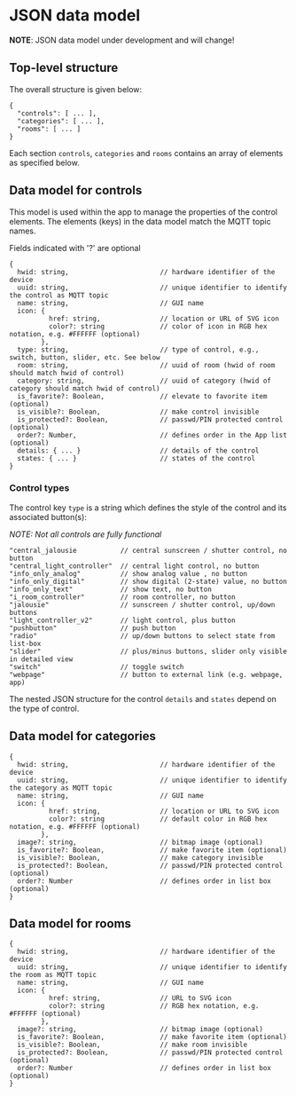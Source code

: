# JSON data model

**NOTE**: JSON data model under development and will change!

## Top-level structure

The overall structure is given below:

```
{
  "controls": [ ... ],
  "categories": [ ... ],
  "rooms": [ ... ]
}
```

Each section `controls`, `categories` and `rooms` contains an array of elements as specified below.

## Data model for controls

This model is used within the app to manage the properties of the control elements. The elements (keys) in the data model match the MQTT topic names.

Fields indicated with '?' are optional

```
{
  hwid: string,                       // hardware identifier of the device
  uuid: string,                       // unique identifier to identify the control as MQTT topic
  name: string,                       // GUI name
  icon: {
          href: string,               // location or URL of SVG icon
          color?: string              // color of icon in RGB hex notation, e.g. #FFFFFF (optional)
        },
  type: string,                       // type of control, e.g., switch, button, slider, etc. See below
  room: string,                       // uuid of room (hwid of room should match hwid of control)
  category: string,                   // uuid of category (hwid of category should match hwid of control)
  is_favorite?: Boolean,              // elevate to favorite item (optional)
  is_visible?: Boolean,               // make control invisible
  is_protected?: Boolean,             // passwd/PIN protected control (optional)
  order?: Number,                     // defines order in the App list (optional)
  details: { ... }                    // details of the control
  states: { ... }                     // states of the control
}
```

### Control types

The control key `type` is a string which defines the style of the control and its associated button(s):

*NOTE: Not all controls are fully functional*

```
"central_jalousie           // central sunscreen / shutter control, no button
"central_light_controller"  // central light control, no button
"info_only_analog"          // show analog value , no button
"info_only_digital"         // show digital (2-state) value, no button
"info_only_text"            // show text, no button
"i_room_controller"         // room controller, no button
"jalousie"                  // sunscreen / shutter control, up/down buttons
"light_controller_v2"       // light control, plus button
"pushbutton"                // push button
"radio"                     // up/down buttons to select state from list-box
"slider"                    // plus/minus buttons, slider only visible in detailed view
"switch"                    // toggle switch
"webpage"                   // button to external link (e.g. webpage, app)
```

The nested JSON structure for the control `details` and `states` depend on the type of control.

## Data model for categories

```
{
  hwid: string,                       // hardware identifier of the device
  uuid: string,                       // unique identifier to identify the category as MQTT topic
  name: string,                       // GUI name
  icon: {
          href: string,               // location or URL to SVG icon
          color?: string              // default color in RGB hex notation, e.g. #FFFFFF (optional)
        },
  image?: string,                     // bitmap image (optional)
  is_favorite?: Boolean,              // make favorite item (optional)
  is_visible?: Boolean,               // make category invisible
  is_protected?: Boolean,             // passwd/PIN protected control (optional)
  order?: Number                      // defines order in list box (optional)
}
```

## Data model for rooms

```
{
  hwid: string,                       // hardware identifier of the device
  uuid: string,                       // unique identifier to identify the room as MQTT topic
  name: string,                       // GUI name
  icon: {
          href: string,               // URL to SVG icon
          color?: string              // RGB hex notation, e.g. #FFFFFF (optional)
        },
  image?: string,                     // bitmap image (optional)
  is_favorite?: Boolean,              // make favorite item (optional)
  is_visible?: Boolean,               // make room invisible
  is_protected?: Boolean,             // passwd/PIN protected control (optional)
  order?: Number                      // defines order in list box (optional)
}
```
